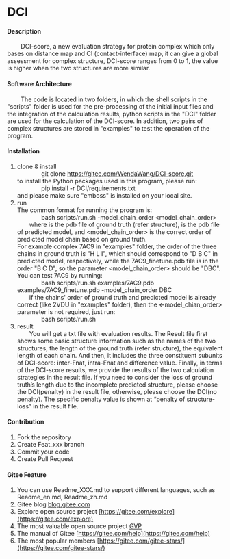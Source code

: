 # DCI

#### Description
$\qquad$DCI-score, a new evaluation strategy for protein complex which only bases on distance map and CI (contact-interface) map, it can give a global assessment for complex structure, DCI-score ranges from 0 to 1, the value is higher when the two structures are more similar.

#### Software Architecture
$\qquad$The code is located in two folders, in which the shell scripts in the "scripts" folder is used for the pre-processing of the initial input files and the integration of the calculation results, python scripts in the "DCI" folder are used for the calculation of the DCI-score. In addition, two pairs of complex structures are stored in "examples" to test the operation of the program.

#### Installation

1.  clone & install  
&emsp;&emsp;&emsp;&emsp;git clone https://gitee.com/WendaWang/DCI-score.git  
to install the Python packages used in this program, please run:  
&emsp;&emsp;&emsp;&emsp;pip install -r DCI/requirements.txt  
and please make sure "emboss" is installed on your local site.
2.  run  
The common format for running the program is:   
&emsp;&emsp;&emsp;&emsp;bash scripts/run.sh <gt> <model> -model_chain_order <model_chain_order>  
&emsp;&emsp;where <gt> is the pdb file of ground truth (refer structure), <model> is the pdb file of predicted model, and <model_chain_order> is the correct order of predicted model chain based on ground truth.   
    For example complex 7AC9 in "examples" folder, the order of the three chains in ground truth is "H L I", which should correspond to "D B C" in predicted model, respectively, while the 7AC9_finetune.pdb file is in the order "B C D", so the parameter <model_chain_order> should be "DBC". You can test 7AC9 by running:  
&emsp;&emsp;&emsp;&emsp;bash scripts/run.sh examples/7AC9.pdb examples/7AC9_finetune.pdb -model_chain_order DBC  
&emsp;&emsp;if the chains' order of ground truth and predicted model is already correct (like 2VDU in "examples" folder), then the <-model_chian_order> parameter is not required, just run:  
&emsp;&emsp;&emsp;&emsp;bash scripts/run.sh <gt> <model>  
3.  result  
&emsp;&emsp;You will get a txt file with evaluation results. The Result file first shows some basic structure information such as the names of the two structures, the length of the ground truth (refer structure), the equivalent length of each chain. And then, it includes the three constituent subunits of DCI-score: inter-Fnat, intra-Fnat and difference value. Finally, in terms of the DCI-score results, we provide the results of the two calculation strategies in the result file. If you need to consider the loss of ground truth’s length due to the incomplete predicted structure, please choose the DCI(penalty) in the result file, otherwise, please choose the DCI(no penalty). The specific penalty value is shown at “penalty of structure-loss” in the result file.  
#### Contribution

1.  Fork the repository
2.  Create Feat_xxx branch
3.  Commit your code
4.  Create Pull Request

#### Gitee Feature

1.  You can use Readme\_XXX.md to support different languages, such as Readme\_en.md, Readme\_zh.md
2.  Gitee blog [blog.gitee.com](https://blog.gitee.com)
3.  Explore open source project [https://gitee.com/explore](https://gitee.com/explore)
4.  The most valuable open source project [GVP](https://gitee.com/gvp)
5.  The manual of Gitee [https://gitee.com/help](https://gitee.com/help)
6.  The most popular members  [https://gitee.com/gitee-stars/](https://gitee.com/gitee-stars/)
